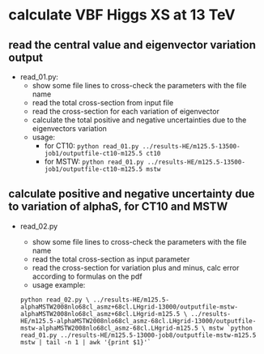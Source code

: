 calculate VBF Higgs XS at 13 TeV
=======

read the central value and eigenvector variation output
----

- read_01.py: 
   - show some file lines to cross-check the parameters with the file name
   - read the total cross-section from input file
   - read the cross-section for each variation of eigenvector
   - calculate the total positive and negative uncertainties due to the eigenvectors variation
   - usage: 
      - for CT10: ``python read_01.py ../results-HE/m125.5-13500-job1/outputfile-ct10-m125.5 ct10``
      - for MSTW: ``python read_01.py ../results-HE/m125.5-13500-job1/outputfile-ct10-m125.5 mstw``
      
calculate positive and negative uncertainty due to variation of alphaS, for CT10 and MSTW
----

- read_02.py
   - show some file lines to cross-check the parameters with the file name
   - read the total cross-section as input parameter
   - read the cross-section for variation plus and minus, calc error according to formulas on the pdf
   - usage example:
   
   ``python read_02.py \
   ../results-HE/m125.5-alphaMSTW2008nlo68cl_asmz+68cl.LHgrid-13000/outputfile-mstw-alphaMSTW2008nlo68cl_asmz+68cl.LHgrid-m125.5 \
   ../results-HE/m125.5-alphaMSTW2008nlo68cl_asmz-68cl.LHgrid-13000/outputfile-mstw-alphaMSTW2008nlo68cl_asmz-68cl.LHgrid-m125.5 \
   mstw `python read_01.py ../results-HE/m125.5-13000-job8/outputfile-mstw-m125.5 mstw | tail -n 1 | awk '{print $1}'` ``

      